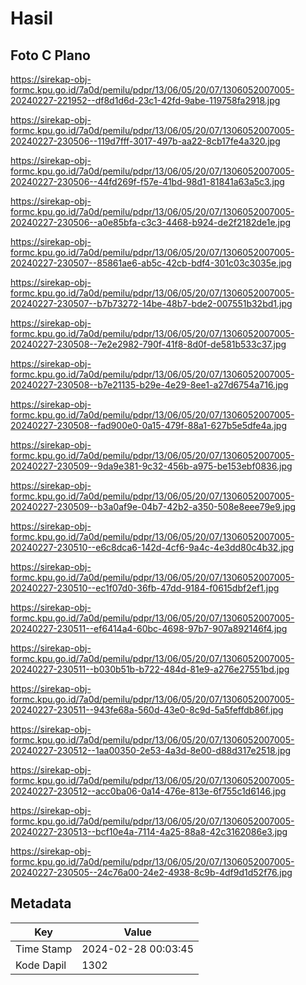 # Hasil

## Foto C Plano

https://sirekap-obj-formc.kpu.go.id/7a0d/pemilu/pdpr/13/06/05/20/07/1306052007005-20240227-221952--df8d1d6d-23c1-42fd-9abe-119758fa2918.jpg

https://sirekap-obj-formc.kpu.go.id/7a0d/pemilu/pdpr/13/06/05/20/07/1306052007005-20240227-230506--119d7fff-3017-497b-aa22-8cb17fe4a320.jpg

https://sirekap-obj-formc.kpu.go.id/7a0d/pemilu/pdpr/13/06/05/20/07/1306052007005-20240227-230506--44fd269f-f57e-41bd-98d1-81841a63a5c3.jpg

https://sirekap-obj-formc.kpu.go.id/7a0d/pemilu/pdpr/13/06/05/20/07/1306052007005-20240227-230506--a0e85bfa-c3c3-4468-b924-de2f2182de1e.jpg

https://sirekap-obj-formc.kpu.go.id/7a0d/pemilu/pdpr/13/06/05/20/07/1306052007005-20240227-230507--85861ae6-ab5c-42cb-bdf4-301c03c3035e.jpg

https://sirekap-obj-formc.kpu.go.id/7a0d/pemilu/pdpr/13/06/05/20/07/1306052007005-20240227-230507--b7b73272-14be-48b7-bde2-007551b32bd1.jpg

https://sirekap-obj-formc.kpu.go.id/7a0d/pemilu/pdpr/13/06/05/20/07/1306052007005-20240227-230508--7e2e2982-790f-41f8-8d0f-de581b533c37.jpg

https://sirekap-obj-formc.kpu.go.id/7a0d/pemilu/pdpr/13/06/05/20/07/1306052007005-20240227-230508--b7e21135-b29e-4e29-8ee1-a27d6754a716.jpg

https://sirekap-obj-formc.kpu.go.id/7a0d/pemilu/pdpr/13/06/05/20/07/1306052007005-20240227-230508--fad900e0-0a15-479f-88a1-627b5e5dfe4a.jpg

https://sirekap-obj-formc.kpu.go.id/7a0d/pemilu/pdpr/13/06/05/20/07/1306052007005-20240227-230509--9da9e381-9c32-456b-a975-be153ebf0836.jpg

https://sirekap-obj-formc.kpu.go.id/7a0d/pemilu/pdpr/13/06/05/20/07/1306052007005-20240227-230509--b3a0af9e-04b7-42b2-a350-508e8eee79e9.jpg

https://sirekap-obj-formc.kpu.go.id/7a0d/pemilu/pdpr/13/06/05/20/07/1306052007005-20240227-230510--e6c8dca6-142d-4cf6-9a4c-4e3dd80c4b32.jpg

https://sirekap-obj-formc.kpu.go.id/7a0d/pemilu/pdpr/13/06/05/20/07/1306052007005-20240227-230510--ec1f07d0-36fb-47dd-9184-f0615dbf2ef1.jpg

https://sirekap-obj-formc.kpu.go.id/7a0d/pemilu/pdpr/13/06/05/20/07/1306052007005-20240227-230511--ef6414a4-60bc-4698-97b7-907a892146f4.jpg

https://sirekap-obj-formc.kpu.go.id/7a0d/pemilu/pdpr/13/06/05/20/07/1306052007005-20240227-230511--b030b51b-b722-484d-81e9-a276e27551bd.jpg

https://sirekap-obj-formc.kpu.go.id/7a0d/pemilu/pdpr/13/06/05/20/07/1306052007005-20240227-230511--943fe68a-560d-43e0-8c9d-5a5feffdb86f.jpg

https://sirekap-obj-formc.kpu.go.id/7a0d/pemilu/pdpr/13/06/05/20/07/1306052007005-20240227-230512--1aa00350-2e53-4a3d-8e00-d88d317e2518.jpg

https://sirekap-obj-formc.kpu.go.id/7a0d/pemilu/pdpr/13/06/05/20/07/1306052007005-20240227-230512--acc0ba06-0a14-476e-813e-6f755c1d6146.jpg

https://sirekap-obj-formc.kpu.go.id/7a0d/pemilu/pdpr/13/06/05/20/07/1306052007005-20240227-230513--bcf10e4a-7114-4a25-88a8-42c3162086e3.jpg

https://sirekap-obj-formc.kpu.go.id/7a0d/pemilu/pdpr/13/06/05/20/07/1306052007005-20240227-230505--24c76a00-24e2-4938-8c9b-4df9d1d52f76.jpg


## Metadata

| Key        | Value               |
| ---------- | ------------------- |
| Time Stamp | 2024-02-28 00:03:45 |
| Kode Dapil | 1302                |



